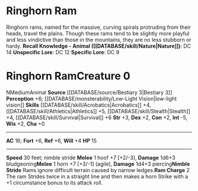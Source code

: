 ﻿---
ac: '16'
alignment: N
charisma: '+0'
constitution: '+2'
creature_ability:
- Nimble Stride
- Ram Charge
creature_family: '[[DATABASE/monsterfamily/Ram|Ram]]'
dexterity: '+2'
fortitude: '+6'
hp: '15'
id: '1273'
intelligence: '-5'
land_speed: '30'
level: '0'
max_speed: '30'
name: Ringhorn Ram
perception: '+6'
rarity: Common
reflex: '+6'
sense:
- '[[DATABASE/monsterability/Low-Light Vision|low-light vision]]'
size: Medium
skill:
- '[[DATABASE/skill/Acrobatics|Acrobatics]] +4'
- '[[DATABASE/skill/Athletics|Athletics]] +5'
- '[[DATABASE/skill/Stealth|Stealth]] +4'
- '[[DATABASE/skill/Survival|Survival]] +6'
source: '[[DATABASE/source/Bestiary 3|Bestiary 3]]'
speed:
- 30 feet; nimble stride
strength: '+3'
strength_req: '3'
strongest_save:
- Fortitude
- Reflex
trait:
- '[[DATABASE/trait/Animal|Animal]]'
type: Creature
vision: Low-light vision
weakest_save:
- Will
will: '+4'
wisdom: '+2'

---
# Ringhorn Ram

Ringhorn rams, named for the massive, curving spirals protruding from their heads, travel the plains. Though these rams tend to be slightly more playful and less vindictive than those in the mountains, they are no less stubborn or hardy.
**Recall Knowledge - Animal ([[DATABASE/skill/Nature|Nature]])**: DC 14
**Unspecific Lore**: DC 12
**Specific Lore**: DC 9

# Ringhorn Ram<span class="item-type">Creature 0</span>

<span class="trait-alignment item-trait">N</span><span class="trait-size item-trait">Medium</span><span class="item-trait">Animal</span>
**Source** [[DATABASE/source/Bestiary 3|Bestiary 3]]
**Perception** +6; [[DATABASE/monsterability/Low-Light Vision|low-light vision]]
**Skills** [[DATABASE/skill/Acrobatics|Acrobatics]] +4, [[DATABASE/skill/Athletics|Athletics]] +5, [[DATABASE/skill/Stealth|Stealth]] +4, [[DATABASE/skill/Survival|Survival]] +6
**Str** +3, **Dex** +2, **Con** +2, **Int** -5, **Wis** +2, **Cha** +0

---
**AC** 16; **Fort** +6, **Ref** +6, **Will** +4
**HP** 15

---
**Speed** 30 feet; nimble stride
<span class="in-box-ability">**Melee** <span class="action-icon">1</span> hoof +7 [+2/-3], **Damage** 1d6+3 bludgeoning</span><span class="in-box-ability">**Melee** <span class="action-icon">1</span> horn +7 [+3/-1] (agile), **Damage** 1d4+3 piercing</span><span class="in-box-ability">**Nimble Stride** Rams ignore difficult terrain caused by narrow ledges.</span><span class="in-box-ability">**Ram Charge** <span class="action-icon">2</span> The ram Strides twice in a straight line and then makes a horn Strike with a +1 circumstance bonus to its attack roll.</span>